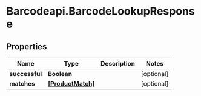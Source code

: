# Barcodeapi.BarcodeLookupResponse

## Properties
Name | Type | Description | Notes
------------ | ------------- | ------------- | -------------
**successful** | **Boolean** |  | [optional] 
**matches** | [**[ProductMatch]**](ProductMatch.md) |  | [optional] 



